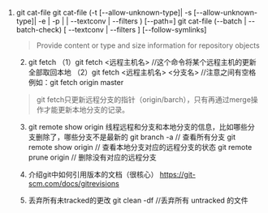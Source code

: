 1. git cat-file
git cat-file (-t [--allow-unknown-type]| -s [--allow-unknown-type]| -e | -p | <type> | --textconv | --filters ) [--path=<path>] <object>
git cat-file (--batch | --batch-check) [ --textconv | --filters ] [--follow-symlinks]
> Provide content or type and size information for repository objects

2. git fetch
（1）git fetch <远程主机名> //这个命令将某个远程主机的更新全部取回本地
（2）git fetch <远程主机名> <分支名> //注意之间有空格
例如：git fetch origin master
> git fetch只更新远程分支的指针（origin/barch），只有再通过merge操作才能更新本地分支的记录。

3. git remote show origin
线程远程和分支和本地分支的信息，比如哪些分支删除了，哪些分支不是最新的
git branch -a  // 查看所有分支
git remote show origin // 查看本地分支对应的远程分支的状态
git remote prune origin // 删除没有对应的远程分支

4. 介绍git中如何引用版本的文档（很核心）
https://git-scm.com/docs/gitrevisions

5. 丢弃所有未tracked的更改
git clean -df //丢弃所有 untracked 的文件
